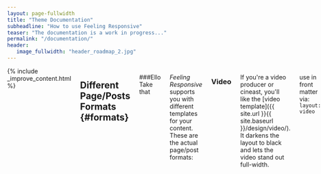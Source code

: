 ```yaml
---
layout: page-fullwidth
title: "Theme Documentation"
subheadline: "How to use Feeling Responsive"
teaser: "The documentation is a work in progress..."
permalink: "/documentation/"
header:
   image_fullwidth: "header_roadmap_2.jpg"
---
```

<div class="row">

<div class="medium-8 medium-pull-4 columns" markdown="1">
{% include _improve_content.html %}

## Different Page/Posts Formats   {#formats}

###Ello
Take that

*Feeling Responsive* supports you with different templates for your content. These are the actual page/post formats:

### Video
If you're a video producer or cineast, you'll like the [video template]({{ site.url }}{{ site.baseurl }}/design/video/). It darkens the layout to black and lets the video stand out full-width.

use in front matter via: `layout: video`

<small markdown="1">[Up to table of contents](#toc)</small>
{: .text-right }


> Age is an issue of mind over matter. If you don't mind, it doesn't matter.
<cite>Mark Twain</cite>

<small markdown="1">[Up to table of contents](#toc)</small>
{: .text-right }


## Comments

<small markdown="1">[Up to table of contents](#toc)</small>
{: .text-right }


## Responsive Videos

<div class="flex-video">
        <iframe width="1280" height="720" src="//www.youtube.com/embed/WoHxoz_0ykI" frameborder="0" allowfullscreen></iframe>
</div>

### Code to use for flexible videos

{% highlight html %}
<div class="flex-video">
  <iframe with video />
</div>
{% endhighlight %}


<img class="t60" src="{{ site.urlimg }}header_homepage_13.jpg" alt="">

## Images: Title, Thumbnails, Homepage   {#images}

There are several types of images you can define via front matter. If you want to change the images used in the header have a look at [Style your Header]({{ site.url }}{{ site.baseurl }}/headers/). 


<small markdown="1">[Up to table of contents](#toc)</small>
{: .text-right }


## Create a Table of Contents
{: .t60}

With the Kramdown parser for Markdown you can render a table of contents for your documents. Just insert the following HTML in your post before the actual content. More information on [»Automatic ›Table of Contents‹ Generation«][1].

### Foundation panel version

{% highlight html %}
<div class="panel radius" markdown="1">
**Table of Contents**
{: #toc }
*  TOC
{:toc}
</div>
{% endhighlight %}
<small markdown="1">[Up to table of contents](#toc)</small>
{: .text-right }


~~~
{% raw %}{% include alert info='<em>Feeling Responsive</em> is listed on <a href="http://jekyllthemes.org/">http://jekyllthemes.org</a>' %}{% endraw %}
~~~

{% include alert info='<em>Feeling Responsive</em> is listed on <a href="http://jekyllthemes.org/">http://jekyllthemes.org</a>' %}

<small markdown="1">[Up to table of contents](#toc)</small>
{: .text-right }


{% include _improve_content.html %}

</div><!-- /.medium-8.columns -->
</div><!-- /.row -->

 [1]: http://kramdown.gettalong.org/converter/html.html#toc
 [2]: {{ site.url }}{{ site.baseurl }}/blog/
 [3]: http://srobbin.com/jquery-plugins/backstretch/
 [4]: #
 [5]: #
 [6]: #
 [7]: #
 [8]: #
 [9]: #
 [10]: #